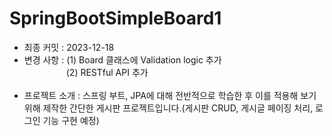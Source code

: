 # SpringBootSimpleBoard1
- 최종 커밋 : 2023-12-18 <br>
- 변경 사항 :
  (1) Board 클래스에 Validation logic 추가 <br>
   &nbsp;  &nbsp;  &nbsp;  &nbsp;  &nbsp;  &nbsp;  &nbsp;  &nbsp;&nbsp;  (2) RESTful API 추가 <br> <br>
- 프로젝트 소개 : 스프링 부트, JPA에 대해 전반적으로 학습한 후 이를 적용해 보기 위해
  제작한 간단한 게시판 프로젝트입니다.(게시판 CRUD, 게시글 페이징 처리, 로그인 기능 구현 예정)
